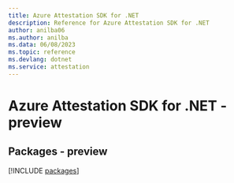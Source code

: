```yaml
---
title: Azure Attestation SDK for .NET
description: Reference for Azure Attestation SDK for .NET
author: anilba06
ms.author: anilba
ms.data: 06/08/2023
ms.topic: reference
ms.devlang: dotnet
ms.service: attestation
---
```

# Azure Attestation SDK for .NET - preview
## Packages - preview
[!INCLUDE [packages](attestation-index.md)]